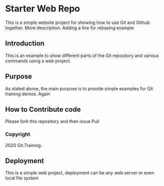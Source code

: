 # Starter Web Repo

This is a simple website project for showing how to use Git and Github together. More description. Adding a line for rebasing example

## Introduction
This is an example to show different parts of the Git repository and various commands using a web project.

## Purpose

As stated above, the main purpose is to provide simple examples for Git training demos.  Again

## How to Contribute code

Please fork this repository and then issue Pull

### Copyright

2020 Git.Training.

## Deployment

This is a simple web project, deployment can be any web server or even local file system